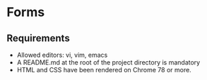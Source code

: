 # Forms

## Requirements

* Allowed editors: vi, vim, emacs
* A README.md at the root of the project directory is mandatory
* HTML and CSS have been rendered on Chrome 78 or more.
